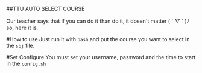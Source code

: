 ##TTU AUTO SELECT COURSE

Our teacher says that if you can do it than do it, it dosen't matter ( ´ ▽ ` )ﾉ so, here it is.

#How to use
Just run it with `bash` and put the course you want to select in the `sbj` file.

#Set Configure
You must set your username, password and the time to start in the `config.sh`
